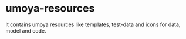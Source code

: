 # umoya-resources
It contains umoya resources like templates, test-data and icons for data, model and code.

